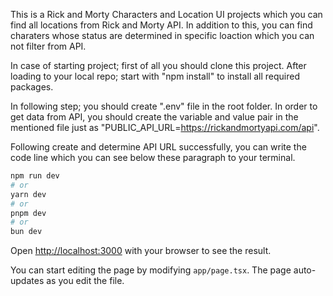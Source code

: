 This is a Rick and Morty Characters and Location UI projects which you can find all locations from Rick and Morty API. In addition to this, you can find charaters whose status are determined in specific loaction which you can not filter from API.

In case of starting project; first of all you should clone this project. After loading to your local repo; start with
"npm install" to install all required packages.

In following step; you should create ".env" file in the root folder. In order to get data from API, you should create the variable and value pair in the mentioned file just as "PUBLIC_API_URL=https://rickandmortyapi.com/api".

Following create and determine API URL successfully, you can write the code line which you can see below these paragraph to your terminal.

```bash
npm run dev
# or
yarn dev
# or
pnpm dev
# or
bun dev
```

Open [http://localhost:3000](http://localhost:3000) with your browser to see the result.

You can start editing the page by modifying `app/page.tsx`. The page auto-updates as you edit the file.
